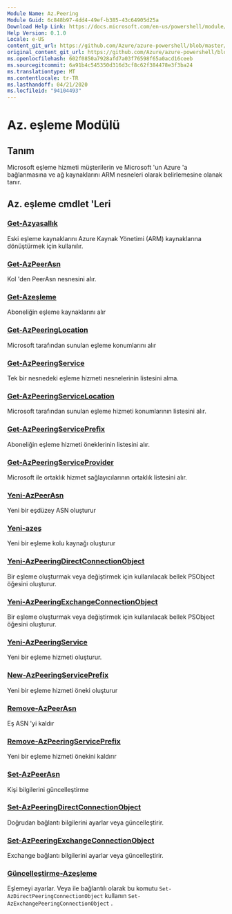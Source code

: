 ```yaml
---
Module Name: Az.Peering
Module Guid: 6c848b97-4dd4-49ef-b385-43c64905d25a
Download Help Link: https://docs.microsoft.com/en-us/powershell/module/az.peering.md
Help Version: 0.1.0
Locale: e-US
content_git_url: https://github.com/Azure/azure-powershell/blob/master/src/Peering/Peering/help/Az.Peering.md
original_content_git_url: https://github.com/Azure/azure-powershell/blob/master/src/Peering/Peering/help/Az.Peering.md
ms.openlocfilehash: 602f0850a7928afd7a03f76598f65a0acd16ceeb
ms.sourcegitcommit: 6a91b4c545350d316d3cf8c62f384478e3f3ba24
ms.translationtype: MT
ms.contentlocale: tr-TR
ms.lasthandoff: 04/21/2020
ms.locfileid: "94104493"
---
```

# Az. eşleme Modülü
## Tanım
Microsoft eşleme hizmeti müşterilerin ve Microsoft 'un Azure 'a bağlanmasına ve ağ kaynaklarını ARM nesneleri olarak belirlemesine olanak tanır.

## Az. eşleme cmdlet 'Leri
### [Get-Azyasallık](Get-AzLegacyPeering.md)
Eski eşleme kaynaklarını Azure Kaynak Yönetimi (ARM) kaynaklarına dönüştürmek için kullanılır. 

### [Get-AzPeerAsn](Get-AzPeerAsn.md)
Kol 'den PeerAsn nesnesini alır.

### [Get-Azeşleme](Get-AzPeering.md)
Aboneliğin eşleme kaynaklarını alır

### [Get-AzPeeringLocation](Get-AzPeeringLocation.md)
Microsoft tarafından sunulan eşleme konumlarını alır

### [Get-AzPeeringService](Get-AzPeeringService.md)
Tek bir nesnedeki eşleme hizmeti nesnelerinin listesini alma.

### [Get-AzPeeringServiceLocation](Get-AzPeeringServiceLocation.md)
Microsoft tarafından sunulan eşleme hizmeti konumlarının listesini alır.

### [Get-AzPeeringServicePrefix](Get-AzPeeringServicePrefix.md)
Aboneliğin eşleme hizmeti öneklerinin listesini alır.

### [Get-AzPeeringServiceProvider](Get-AzPeeringServiceProvider.md)
Microsoft ile ortaklık hizmet sağlayıcılarının ortaklık listesini alır.

### [Yeni-AzPeerAsn](New-AzPeerAsn.md)
Yeni bir eşdüzey ASN oluşturur 

### [Yeni-azeş](New-AzPeering.md)
Yeni bir eşleme kolu kaynağı oluşturur

### [Yeni-AzPeeringDirectConnectionObject](New-AzPeeringDirectConnectionObject.md)
Bir eşleme oluşturmak veya değiştirmek için kullanılacak bellek PSObject öğesini oluşturur.

### [Yeni-AzPeeringExchangeConnectionObject](New-AzPeeringExchangeConnectionObject.md)
Bir eşleme oluşturmak veya değiştirmek için kullanılacak bellek PSObject öğesini oluşturur.

### [Yeni-AzPeeringService](New-AzPeeringService.md)
Yeni bir eşleme hizmeti oluşturur.

### [New-AzPeeringServicePrefix](New-AzPeeringServicePrefix.md)
Yeni bir eşleme hizmeti öneki oluşturur

### [Remove-AzPeerAsn](Remove-AzPeerAsn.md)
Eş ASN 'yi kaldır

### [Remove-AzPeeringServicePrefix](Remove-AzPeeringServicePrefix.md)
Yeni bir eşleme hizmeti önekini kaldırır

### [Set-AzPeerAsn](Set-AzPeerAsn.md)
Kişi bilgilerini güncelleştirme

### [Set-AzPeeringDirectConnectionObject](Set-AzPeeringDirectConnectionObject.md)
Doğrudan bağlantı bilgilerini ayarlar veya güncelleştirir. 

### [Set-AzPeeringExchangeConnectionObject](Set-AzPeeringExchangeConnectionObject.md)
Exchange bağlantı bilgilerini ayarlar veya güncelleştirir. 

### [Güncelleştirme-Azeşleme](Update-AzPeering.md)
Eşlemeyi ayarlar. Veya ile bağlantılı olarak bu komutu `Set-AzDirectPeeringConnectionObject` kullanın `Set-AzExchangePeeringConnectionObject` .

